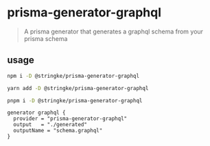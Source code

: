 # prisma-generator-graphql

> A prisma generator that generates a graphql schema from your prisma schema

## usage

```sh
npm i -D @stringke/prisma-generator-graphql
```

```sh
yarn add -D @stringke/prisma-generator-graphql
```

```sh
pnpm i -D @stringke/prisma-generator-graphql
```

```prisma
generator graphql {
  provider = "prisma-generator-graphql"
  output   = "./generated"
  outputName = "schema.graphql"
}
```

